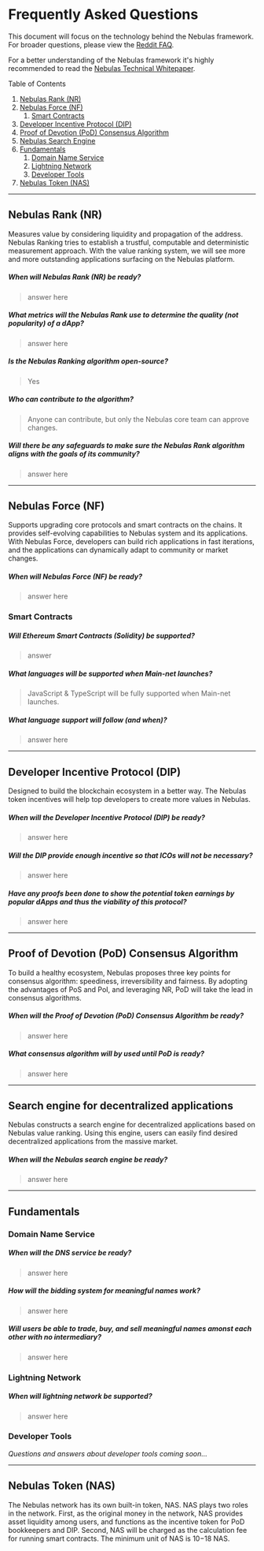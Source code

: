 # Frequently Asked Questions

This document will focus on the technology behind the Nebulas framework. For broader questions, please view the [Reddit FAQ](https://www.reddit.com/r/nebulas/comments/7nt5y0/frequently_asked_questionsfaq/).

For a better understanding of the Nebulas framework it's highly recommended to read the [Nebulas Technical Whitepaper](https://nebulas.io/docs/NebulasTechnicalWhitepaper.pdf).

Table of Contents

1. [Nebulas Rank (NR)](#nebulas-rank-nr)
2. [Nebulas Force (NF)](#nebulas-force-nf)
   1. [Smart Contracts](#smart-contracts)
3. [Developer Incentive Protocol (DIP)](#developer-incentive-protocol-dip)
4. [Proof of Devotion (PoD) Consensus Algorithm](#proof-of-devotion-pod-consensus-algorithm)
5. [Nebulas Search Engine](#nebulas-search-engine)
6. [Fundamentals](#fundamentals)
   1. [Domain Name Service](#domain-name-service)
   2. [Lightning Network](#lightning-network)
   3. [Developer Tools](#developer-tools)
7. [Nebulas Token (NAS)](#nebulas-token-nas)

---

## Nebulas Rank (NR)

Measures value by considering liquidity and propagation of the
address. Nebulas Ranking tries to establish a trustful, computable and deterministic measurement
approach. With the value ranking system, we will see more and more outstanding applications 
surfacing on the Nebulas platform.

##### When will Nebulas Rank (NR) be ready?
> answer here

##### What metrics will the Nebulas Rank use to determine the quality (not popularity) of a dApp?
> answer here

##### Is the Nebulas Ranking algorithm open-source?
> Yes

##### Who can contribute to the algorithm?
> Anyone can contribute, but only the Nebulas core team can approve changes.

##### Will there be any safeguards to make sure the Nebulas Rank algorithm aligns with the goals of its community?
> answer here

--- 

## Nebulas Force (NF)

Supports upgrading core protocols and smart contracts on the
chains. It provides self-evolving capabilities to Nebulas system and its applications. With Nebulas
Force, developers can build rich applications in fast iterations, and the applications can dynamically
adapt to community or market changes.

##### When will Nebulas Force (NF) be ready?
> answer here

### Smart Contracts

##### Will Ethereum Smart Contracts (Solidity) be supported? 
> answer

##### What languages will be supported when Main-net launches?
> JavaScript & TypeScript will be fully supported when Main-net launches.


##### What language support will follow (and when)?
> answer here

--- 

## Developer Incentive Protocol (DIP)

Designed to build the blockchain ecosystem in a better way. The Nebulas token incentives will help top developers to create more values in Nebulas.

##### When will the Developer Incentive Protocol (DIP) be ready?
> answer here

##### Will the DIP provide enough incentive so that ICOs will not be necessary? 
> answer here

##### Have any proofs been done to show the potential token earnings by popular dApps and thus the viability of this protocol?
> answer here

--- 

## Proof of Devotion (PoD) Consensus Algorithm

To build a healthy ecosystem, Nebulas proposes
three key points for consensus algorithm: speediness, irreversibility and fairness. By adopting the
advantages of PoS and PoI, and leveraging NR, PoD will take the lead in consensus algorithms.

##### When will the Proof of Devotion (PoD) Consensus Algorithm be ready?
> answer here

##### What consensus algorithm will by used until PoD is ready?
> answer here

--- 

## Search engine for decentralized applications

Nebulas constructs a search engine for decentralized
applications based on Nebulas value ranking. Using this engine, users can easily find desired
decentralized applications from the massive market.

##### When will the Nebulas search engine be ready?
> answer here

--- 

## Fundamentals

### Domain Name Service

##### When will the DNS service be ready?
> answer here

##### How will the bidding system for _meaningful names_ work? 
> answer here

##### Will users be able to trade, buy, and sell meaningful names amonst each other with no intermediary? 
> answer here 

### Lightning Network

##### When will lightning network be supported?
> answer here


### Developer Tools

_Questions and answers about developer tools coming soon..._

--- 

## Nebulas Token (NAS)

The Nebulas network has its own built-in token, NAS. NAS plays two roles in the network. First, as the
original money in the network, NAS provides asset liquidity among users, and functions as the incentive
token for PoD bookkeepers and DIP. Second, NAS will be charged as the calculation fee for running
smart contracts. The minimum unit of NAS is 10−18 NAS.
